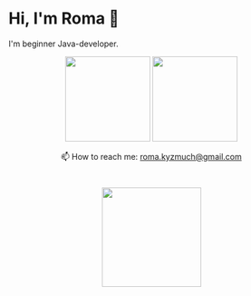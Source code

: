 # Hi, I'm Roma 👋
I'm beginner Java-developer.

<p align='center'>
   <a href="https://github-readme-stats.vercel.app/api?username=therxmv&show_icons=true&count_private=true">
       <img height=150 src="https://github-readme-stats.vercel.app/api?username=therxmv&show_icons=true&count_private=true"/></a>
   <a href="https://github.com/therxmv/github-readme-stats">
       <img height=150 src="https://github-readme-stats.vercel.app/api/top-langs/?username=therxmv&layout=compact"/></a>
</p>

<p align='center'>
  📫  How to reach me: <a href='mailto:roma.kyzmuch@gmail.com'>roma.kyzmuch@gmail.com</a>
</p>

<div align="center" style="margin: 40px 0">
    <a href="https://github.com/therxmv/github-profile-views-counter">
        <img width="175px" src="https://komarev.com/ghpvc/?username=therxmv&color=DC3545">
    </a>
</div>
